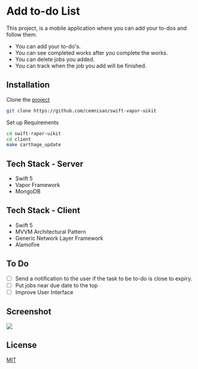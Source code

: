 # Add to-do List

This project, is a mobile application where you can add your to-dos and follow them.
- You can add your to-do's.
- You can see completed works after you complete the works.
- You can delete jobs you added.
- You can track when the job you add will be finished.

## Installation

Clone the [project](https://github.com/cemnisan/swift-vapor-uikit)

```bash
git clone https://github.com/cemnisan/swift-vapor-uikit
```
Set up Requirements
```bash
cd swift-rapor-uikit
cd client
make carthage_update
```

## Tech Stack - Server

- Swift 5
- Vapor Framework
- MongoDB

## Tech Stack - Client

- Swift 5 
- MVVM Architectural Pattern
- Generic Network Layer Framework
- Alamofire

## To Do
- [ ]  Send a notification to the user if the task to be to-do is close to expiry.
- [ ]  Put jobs near due date to the top
- [ ]  Improve User Interface

## Screenshot
![](https://im4.ezgif.com/tmp/ezgif-4-02ba28f975.gif)

## License
[MIT](https://choosealicense.com/licenses/mit/)
